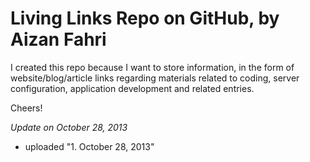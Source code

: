 Living Links Repo on GitHub, by Aizan Fahri
============================================

I created this repo because I want to store information, in the form of website/blog/article links regarding materials related to coding, server configuration, application development and related entries.

Cheers!


*Update on October 28, 2013*

* uploaded "1. October 28, 2013"
